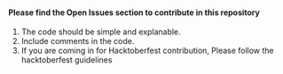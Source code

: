 #### Please find the Open Issues section to contribute in this repository

1. The code should be simple and explanable.
2. Include comments in the code.
3. If you are coming in for Hacktoberfest contribution, Please follow the hacktoberfest guidelines
